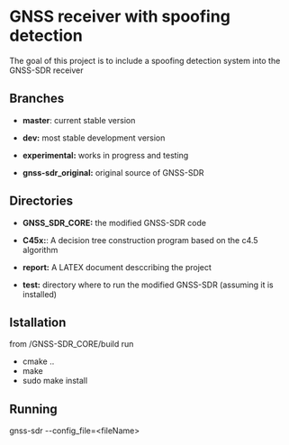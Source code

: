 # GNSS receiver with spoofing detection

The goal of this project is to include a spoofing detection system into
the GNSS-SDR receiver

## Branches
* **master**:
current stable version

* **dev:**
most stable development version

* **experimental:**
works in progress and testing

* **gnss-sdr_original:**
original source of GNSS-SDR

## Directories

* **GNSS_SDR_CORE:**
the modified GNSS-SDR code

* **C45x:**:
A decision tree construction program based on the c4.5 algorithm

* **report:**
A LATEX document desccribing the project

* **test:**
directory where to run the modified GNSS-SDR (assuming it is installed)

## Istallation

from /GNSS-SDR_CORE/build run
* cmake ..
* make
* sudo make install

## Running
gnss-sdr --config_file=\<fileName\>